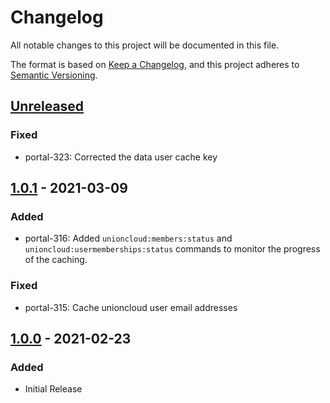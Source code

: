 # Changelog

All notable changes to this project will be documented in this file.

The format is based on [Keep a Changelog](https://keepachangelog.com/en/1.0.0/),
and this project adheres to [Semantic Versioning](https://semver.org/spec/v2.0.0.html).

## [Unreleased]

### Fixed
- portal-323: Corrected the data user cache key

## [1.0.1] - 2021-03-09

### Added
- portal-316: Added `unioncloud:members:status` and `unioncloud:usermemberships:status` commands to monitor the progress of the caching.

### Fixed
- portal-315: Cache unioncloud user email addresses

## [1.0.0] - 2021-02-23

### Added
- Initial Release

[Unreleased]: https://github.com/bristol-su/unioncloud-portal/compare/v1.0.1...HEAD 
[1.0.1]: https://github.com/bristol-su/unioncloud-portal/compare/v1.0.0...v1.0.1
[1.0.0]: https://github.com/bristol-su/unioncloud-portal/releases/tag/v1.0.0

